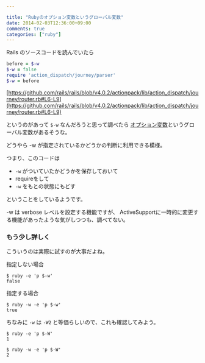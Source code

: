```yaml
---

title: "Rubyのオプション変数というグローバル変数"
date: 2014-02-03T12:36:00+09:00
comments: true
categories: ["ruby"]
---
```


Rails のソースコードを読んでいたら

```ruby
before = $-w
$-w = false
require 'action_dispatch/journey/parser'
$-w = before
```

[https://github.com/rails/rails/blob/v4.0.2/actionpack/lib/action_dispatch/journey/router.rb#L6-L9](https://github.com/rails/rails/blob/v4.0.2/actionpack/lib/action_dispatch/journey/router.rb#L6-L9)

というのがあって `$-w` なんだろうと思って調べたら [オプション変数](http://docs.ruby-lang.org/ja/2.1.0/doc/spec=2fvariables.html#global)というグローバル変数があるそうな。

どうやら -w が指定されているかどうかの判断に利用できる模様。


つまり、このコードは

* `-w` がついていたかどうかを保存しておいて
* requireをして
* `-w` をもとの状態にもどす

ということをしているようです。

-w は verbose レベルを設定する機能ですが、 ActiveSupportに一時的に変更する機能があったような気がしつつも、調べてない。


### もう少し詳しく

こういうのは実際に試すのが大事だよね。

指定しない場合

```
$ ruby -e 'p $-w'
false
```

指定する場合

```
$ ruby -w -e 'p $-w'
true
```

ちなみに `-w` は `-W2` と等価らしいので、これも確認してみよう。

```
$ ruby -e 'p $-W'
1
```

```
$ ruby -w -e 'p $-W'
2
```

